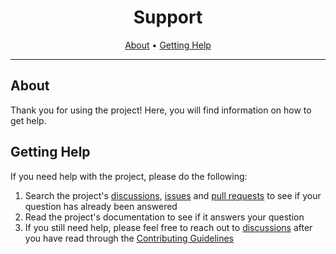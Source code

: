 <!-- markdownlint-disable MD041 -->

<div align="center">

# Support

[About](#about)
•
[Getting Help](#getting-help)

</div>

---

## About

Thank you for using the project! Here, you will find information on how to get
help.

## Getting Help

If you need help with the project, please do the following:

1. Search the project's [discussions](../../../discussions),
   [issues](../../../issues) and [pull requests](../../../pulls) to see if your
   question has already been answered
2. Read the project's documentation to see if it answers your question
3. If you still need help, please feel free to reach out to
   [discussions](../../../discussions) after you have read through the
   [Contributing Guidelines](CONTRIBUTING.md)
